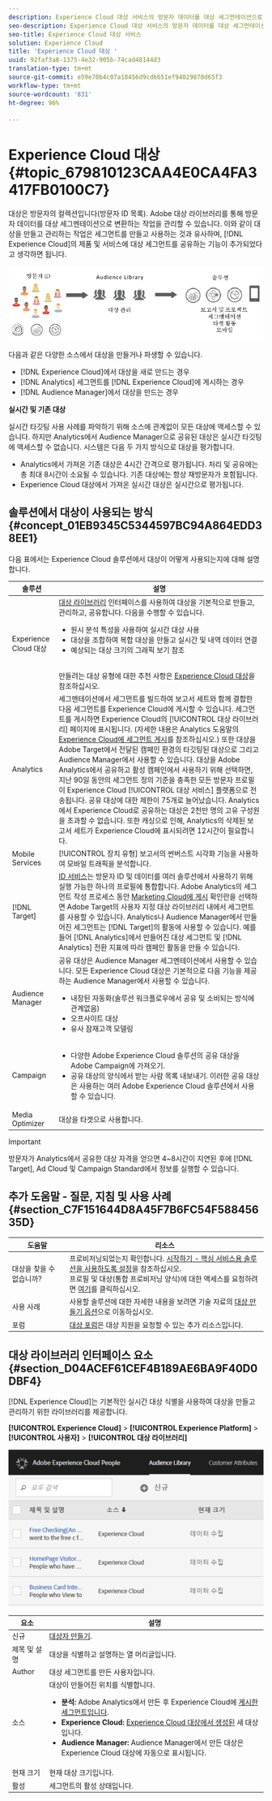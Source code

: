 ```yaml
---
description: Experience Cloud 대상 서비스의 방문자 데이터를 대상 세그먼테이션으로 변환하는 작업을 관리합니다.
seo-description: Experience Cloud 대상 서비스의 방문자 데이터를 대상 세그먼테이션으로 변환하는 작업을 관리합니다.
seo-title: Experience Cloud 대상 서비스
solution: Experience Cloud
title: 'Experience Cloud 대상 '
uuid: 92faf3a8-1375-4e32-905b-74cad48144d3
translation-type: tm+mt
source-git-commit: e59e70b4c07a18456d9cd6651ef94029870d65f3
workflow-type: tm+mt
source-wordcount: '831'
ht-degree: 96%

---
```



# Experience Cloud 대상 {#topic_679810123CAA4E0CA4FA3417FB0100C7}

대상은 방문자의 컬렉션입니다(방문자 ID 목록). Adobe 대상 라이브러리를 통해 방문자 데이터를 대상 세그멘테이션으로 변환하는 작업을 관리할 수 있습니다. 이와 같이 대상을 만들고 관리하는 작업은 세그먼트를 만들고 사용하는 것과 유사하며, [!DNL Experience Cloud]의 제품 및 서비스에 대상 세그먼트를 공유하는 기능이 추가되었다고 생각하면 됩니다.

![](assets/audiences.png)

다음과 같은 다양한 소스에서 대상을 만들거나 파생할 수 있습니다. 

* [!DNL Experience Cloud]에서 대상을 새로 만드는 경우
* [!DNL Analytics] 세그먼트를 [!DNL Experience Cloud]에 게시하는 경우
* [!DNL Audience Manager]에서 대상을 만드는 경우

**실시간 및 기존 대상**

실시간 타깃팅 사용 사례를 파악하기 위해 소스에 관계없이 모든 대상에 액세스할 수 있습니다. 하지만 Analytics에서 Audience Manager으로 공유된 대상은 실시간 타깃팅에 액세스할 수 없습니다. 시스템은 다음 두 가지 방식으로 대상을 평가합니다.

* Analytics에서 가져온 기존 대상은 4시간 간격으로 평가됩니다. 처리 및 공유에는 총 최대 8시간이 소요될 수 있습니다.  기존 대상에는 항상 재방문자가 포함됩니다.
* Experience Cloud 대상에서 가져온 실시간 대상은 실시간으로 평가됩니다.

## 솔루션에서 대상이 사용되는 방식 {#concept_01EB9345C5344597BC94A864EDD38EE1}

다음 표에서는 Experience Cloud 솔루션에서 대상이 어떻게 사용되는지에 대해 설명합니다.

| 솔루션 | 설명 |
|--- |--- |
| Experience Cloud 대상 | [대상 라이브러리](../audience-library/audience-library.md) 인터페이스를 사용하여 대상을 기본적으로 만들고, 관리하고, 공유합니다. 다음을 수행할 수 있습니다.<ul><li>원시 분석 특성을 사용하여 실시간 대상 사용</li><li>대상을 조합하여 복합 대상을 만들고 실시간 및 내역 데이터 연결</li><li>예상되는 대상 크기의 그래픽 보기 참조</li></ul><br>만들려는 대상 유형에 대한 추천 사항은 [Experience Cloud 대상](https://helpx.adobe.com/kr/marketing-cloud-core/kb/People/Audience-Creation-Options.html)을 참조하십시오. |
| Analytics | 세그멘테이션에서 세그먼트를 빌드하여 보고서 세트와 함께 결합한 다음 세그먼트를 Experience Cloud에 게시할 수 있습니다. 세그먼트를 게시하면 Experience Cloud의 [!UICONTROL 대상 라이브러리] 페이지에 표시됩니다. (자세한 내용은 Analytics 도움말의 [Experience Cloud에 세그먼트 게시](https://docs.adobe.com/content/help/ko-KR/analytics/components/segmentation/segmentation-workflow/seg-publish.html)를 참조하십시오.) 또한 대상을 Adobe Target에서 전달된 캠페인 환경의 타깃팅된 대상으로 그리고 Audience Manager에서 사용할 수 있습니다. 대상을 Adobe Analytics에서 공유하고 활성 캠페인에서 사용하기 위해 선택하면, 지난 90일 동안의 세그먼트 정의 기준을 충족한 모든 방문자 프로필이 Experience Cloud [!UICONTROL 대상 서비스] 플랫폼으로 전송됩니다. 공유 대상에 대한 제한이 75개로 늘어났습니다. Analytics에서 Experience Cloud로 공유하는 대상은 2천만 명의 고유 구성원을 초과할 수 없습니다. 또한 캐싱으로 인해, Analytics의 삭제된 보고서 세트가 Experience Cloud에 표시되려면 12시간이 필요합니다. |
| Mobile Services | [!UICONTROL 장치 유형] 보고서의 썬버스트 시각화 기능을 사용하여 모바일 트래픽을 분석합니다. |
| [!DNL Target] | [ID 서비스](https://docs.adobe.com/content/help/ko-KR/id-service/using/home.html)는 방문자 ID 및 데이터를 여러 솔루션에서 사용하기 위해 실행 가능한 하나의 프로필에 통합합니다. Adobe Analytics의 세그먼트 작성 프로세스 동안 [Marketing Cloud에 게시](../audience-library/audience-library.md) 확인란을 선택하면 Adobe Target의 사용자 지정 대상 라이브러리 내에서 세그먼트를 사용할 수 있습니다. Analytics나 Audience Manager에서 만들어진 세그먼트는 [!DNL Target]의 활동에 사용할 수 있습니다. 예를 들어 [!DNL Analytics]에서 만들어진 대상 세그먼트 및 [!DNL Analytics] 전환 지표에 따라 캠페인 활동을 만들 수 있습니다. |
| Audience Manager | 공유 대상은 Audience Manager 세그멘테이션에서 사용할 수 있습니다. 모든 Experience Cloud 대상은 기본적으로 다음 기능을 제공하는 Audience Manager에서 사용할 수 있습니다.<ul><li>내장된 자동화(솔루션 워크플로우에서 공유 및 소비되는 방식에 관계없음)</li><li>오프사이트 대상</li><li>유사 잠재고객 모델링</li></ul> |
| Campaign | <ul><li>다양한 Adobe Experience Cloud 솔루션의 공유 대상을 Adobe Campaign에 가져오기.</li><li>공유 대상의 양식에서 받는 사람 목록 내보내기. 이러한 공유 대상은 사용하는 여러 Adobe Experience Cloud 솔루션에서 사용할 수 있습니다.</li></ul> |
| Media Optimizer | 대상을 타겟으로 사용합니다. |

>[!IMPORTANT]
>
>방문자가 Analytics에서 공유한 대상 자격을 얻으면 4~8시간이 지연된 후에 [!DNL Target], Ad Cloud 및 Campaign Standard에서 정보를 실행할 수 있습니다.

## 추가 도움말 - 질문, 지침 및 사용 사례 {#section_C7F151644D8A45F7B6FC54F58845635D}

| 도움말 | 리소스 |
|--- |--- |
| 대상을 찾을 수 없습니까? | 프로비저닝되었는지 확인합니다. [시작하기 - 핵심 서비스용 솔루션을 사용하도록 설정](../core-services/core-services.md)을 참조하십시오.<br>프로필 및 대상(통합 프로비저닝 양식)에 대한 액세스를 요청하려면 [여기](https://www.adobe.com/go/audiences)를 클릭하십시오. |
| 사용 사례 | 사용할 솔루션에 대한 자세한 내용을 보려면 기술 자료의 [대상 만들기 옵션](https://helpx.adobe.com/kr/marketing-cloud-core/kb/People/Audience-Creation-Options.html)으로 이동하십시오. |
| 포럼 | [대상 포럼](https://forums.adobe.com/community/experience-cloud/platform/core-services/people-service/audiences)은 대상 지원을 요청할 수 있는 추가 리소스입니다. |

## 대상 라이브러리 인터페이스 요소 {#section_D04ACEF61CEF4B189AE6BA9F40D0DBF4}

[!DNL Experience Cloud]는 기본적인 실시간 대상 식별을 사용하여 대상을 만들고 관리하기 위한 라이브러리를 제공합니다.

**[!UICONTROL Experience Cloud]** > **[!UICONTROL Experience Platform]** > **[!UICONTROL 사용자]** > **[!UICONTROL 대상 라이브러리]**

![](assets/audience_library.png)

| 요소 | 설명 |
|--- |--- |
| 신규 | [대상자 만들기](../audience-library/audience-library.md). |
| 제목 및 설명 | 대상을 식별하고 설명하는 열 머리글입니다. |
| Author | 대상 세그먼트를 만든 사용자입니다. |
| 소스 | 대상이 만들어진 위치를 식별합니다.<ul><li>**분석:** Adobe Analytics에서 만든 후 Experience Cloud에 [게시한 세그먼트입니다](../audience-library/audience-library.md).</li><li>**Experience Cloud:** [Experience Cloud 대상에서 생성된](../audience-library/audience-library.md) 새 대상입니다.</li><li>**Audience Manager:** Audience Manager에서 만든 대상은 Experience Cloud 대상에 자동으로 표시됩니다.</li></ul> |
| 현재 크기 | 현재 대상 크기입니다. |
| 활성 | 세그먼트의 활성 상태입니다. |
